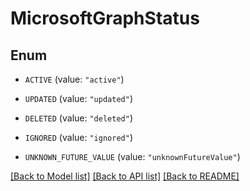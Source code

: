 # MicrosoftGraphStatus

## Enum


* `ACTIVE` (value: `"active"`)

* `UPDATED` (value: `"updated"`)

* `DELETED` (value: `"deleted"`)

* `IGNORED` (value: `"ignored"`)

* `UNKNOWN_FUTURE_VALUE` (value: `"unknownFutureValue"`)


[[Back to Model list]](../README.md#documentation-for-models) [[Back to API list]](../README.md#documentation-for-api-endpoints) [[Back to README]](../README.md)


